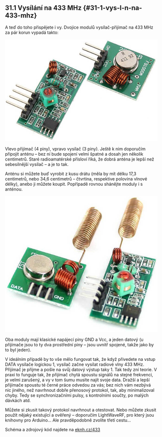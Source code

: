 ## 31.1 Vysílání na 433 MHz {#31-1-vys-l-n-na-433-mhz}

A teď do toho přispějete i vy. Dvojice modulů vysílač-přijímač na 433 MHz za pár korun vypadá takto:

![350-1.jpeg](../images/00027.jpeg)

Vlevo přijímač (4 piny), vpravo vysílač (3 piny). Ještě k nim doporučím připojit anténu – bez ní bude spojení velmi špatné a dosah jen několik centimetrů. Staré radioamatérské přísloví říká, že dobrá anténa je lepší než sebesilnější vysílač – a je to tak.

Anténu si můžete buď vyrobit z kusu drátu (měla by mít délku 17,3 centimetrů, nebo 34,6 centimetrů – čtvrtina, respektive polovina vlnové délky), anebo ji můžete koupit. Popřípadě rovnou shánějte moduly i s anténou.

![350-2.jpeg](../images/00189.jpeg)

Oba moduly mají klasické napájecí piny GND a Vcc, a jeden datový (u přijímače jsou to ty dva prostřední piny – jsou uvnitř spojené, takže jako by to byl jeden).

V ideálním případě by to vše mělo fungovat tak, že když přivedete na vstup DATA vysílače logickou 1, vysílač začne vysílat radiové vlny 433 MHz. Přijímač je přijme a pošle na svůj datový výstup taky 1\. Tak tedy zní teorie. V praxi to funguje tak, že přijímač chytá spoustu signálů na stejné frekvenci, je velmi zarušený, a vy v tom šumu musíte najít svoje data. Dražší a lepší přijímače spoustu té černé práce odvedou za vás; bez nich vám nezbývá nic jiného, než navrhnout dobře přenosový protokol, tak, aby minimalizoval chyby. Tedy se synchronizačními pulsy, s kontrolními součty, po malých dávkách atd.

Můžete si zkusit takový protokol navrhnout a otestovat. Nebo můžete zkusit použít nějaký existující a ověřený – doporučím LightWaveRF, pro který jsou knihovny pro Arduino… Ale pravděpodobně zvolíte třetí cestu…

Schéma a zdrojový kód najdete na [eknh.cz/433](https://eknh.cz/433)
